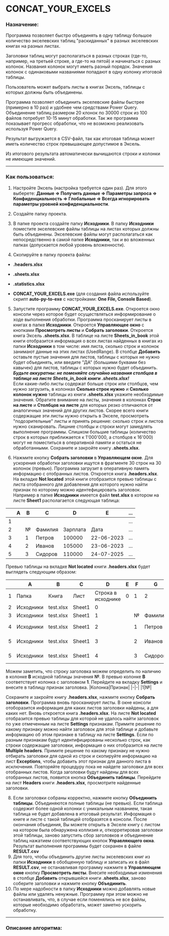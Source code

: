 
# CONCAT_YOUR_EXCELS

### Назначение:

Программа позволяет быстро объединять в одну таблицу большое количество экселевских таблиц "раскиданных" в разных экселевских книгах на разных листах.

Заголовки таблиц могут располагаться в разных строках (где-то, например, на третьей строке, а где-то на пятой) и начинаться с разных колонок. Названия колонок могут иметь разный порядок. Значения колонок с одинаковыми названиями попадают в одну колонку итоговой таблицы.

Пользователь может выбрать листы в книгах Эксель, таблицы с которых должны быть объединены.

Программа позволяет объединить экселевские файлы быстрее (примерно в 10 раз) и удобнее чем средствами Power Query. Объединение таблиц размером 20 клонок по 30000 строк из 100 файлов потребует 10-15 минут обработки. Так же программа показывает прогресс обработки, что не возможно реализовать используя Power Query.

Результат выгружается в CSV-файл, так как итоговая таблица может иметь количество строк превышающее допустимое в Эксель.

Из итогового результата автоматически вычищаются строки и колонки не имеющие значений.

  

---

### Как пользоваться:

1. Настройте Эксель (настройка требуется один раз). Для этого выберете: **Данные => Получить данные => Параметры запроса => Конфиденциальность => Глобальные => Всегда игнорировать параметры уровней конфиденциальности**.

2. Создайте папку проекта.

3. В папке проекта создайте папку **Исходники**. В папку **Исходники** поместите экселевские файлы таблицы на листах которых должны быть объединены. Экселевские файлы могут располагаться как непосредственно в самой папке **Исходники**, так и во вложенных папках (допускается любой уровень вложенности).

4. Скопируйте в папку проекта файлы:

-  **.headers.xlsx**

-  **.sheets.xlsx**

-  **.statistics.xlsx**

-  **CONCAT_YOUR_EXCELS.exe** (для создания файла используйте скрипт **auto-py-to-exe** с настройками: **One File, Console Based**).

5. Запустите программу **CONCAT_YOUR_EXCELS.exe**. Откроется окно консоли через которое будет осуществляться информирование о ходе выполнения обработки. Программа просканирует листы в книгах в папке **Исходники**. Откроется **Управляющее окно** с кнопками **Просмотреть листы** и **Собрать заголовки**. Откроется книга Эксель **.sheets.xlsx**. В таблице на листе **Sheets_in_book** этой книги отобразится информация о всех листах найденных в книгах из папки **Исходники** в том числе: имя листа, сколько строк и колонок занимают данные на этих листах (UsedRange). В столбце **Добавить** оставьте пустые значения для листов, таблицы с которых не нужно будет объединять, или введите "ДА" (большими буквами без кавычек) для листов, таблицы с которых нужно будет объединить. <br>_**Будьте аккуратны: не поменяйте случайно названия столбцов в таблице на листе Sheets_in_book книги .sheets.xlsx!**<br>_ Если какие-либо листы содержат больше строк или столбцов, чем нужно загрузить, в колонках **Сколько строк нужно** и **Сколько колонок нужно** таблицы из книги **.sheets.xlsx** укажите необходимые значения. Обратите внимание на листы, значения в колонках **Строк на листе** и **Столбцов на листе** для которых резко отличаются от аналогичных значений для других листов. Скорее всего книги содержащие эти листы нужно открыть в Экселе, просмотреть "подозрительные" листы и принять решение: сколько строк и листов нужно сканировать. Лишние столбцы и строки могут замедлять выполнение программы. Слишком большие таблицы (количество строк в которых приближается к 1'000'000, а столбцов к 16'000) могут не поместиться в оперативной памяти и остаться не обработанными. Сохраните и закройте книгу **.sheets.xlsx**.

6. Нажмите кнопку **Собрать заголовки** в **Управляющем окне**. Для ускорения обработки заголовки ищутся в фрагменте 30 строк на 30 колонок (превью). Программа загрузит в оперативную память информацию с отобранных листов. Откроется книга **.headers.xlsx**. На вкладке **Not located** этой книги отобразится превью таблицы с листа отобранного для добавления для которого нужно найти признак по которому можно идентефицировать заголовок. <br>
Например в папке **Исходники** имеется файл **test.xlsx** в котором на листе **Sheet1** располагается следующая таблица:

||A|B|C|D|E|...|
|-|-|-|-|-|-|-|
|1||||||...|
|2||№|Фамилия|Зарплата|Дата|...
|3||1|Петров|100000|22-06-2023|...
|4||2|Иванов|105000|23-06-2023|...
|5||3|Сидоров|110000|24-07-2025|...

Превью таблицы на вкладке **Not located** книги **.headers.xlsx** будет  выглядеть следующим образом:

||A|B|C|D|E|F|G|H|I|
|-|-|-|-|-|-|-|-|-|-|
|1|Папка|Книга|Лист|Строка в исходнике|0|1|2|3|4|
|2|Исходники|test.xlsx|Sheet1|0|||||
|3|Исходники|test.xlsx|Sheet1|1||№|Фамилия|Зарплата|Дата
|4|Исходники|test.xlsx|Sheet1|2||1|Петров|100000|2023-06-22
|5|Исходники|test.xlsx|Sheet1|3||2|Иванов|105000|2023-06-23
|5|Исходники|test.xlsx|Sheet1|4||3|Сидоров|110000|2025-07-24

Можем заметить, что строку заголовка можем определить по наличию в колонке **B** исходной таблицы значения **№**. В превью колонке **B** соответствует колонка с заголовком **1**. 
Перейдите на вкладку **Settings** и внесите в таблицу признак заголовка. 
|Колонка|Признак|
|-|-|
|1|№|

Сохраните и закройте книгу **.headers.xlsx**, нажмите кнопку **Собрать заголовки**. Программа вновь просканирует листы. В окне консоли отоборазится информация для каких листов заголовки найдены, а для каких нет. Вновь откроется книга **.headers.xlsx**. На листе **Not located** отобразится превью таблицы для которой не удалось найти заголовок по уже отмеченным на листе **Settings** признакам. Примите решение по какому признаку можно найти заголовок для этой таблице и добавьте информацию об этом признаке в таблицу на листе **Settings**. Если по разным признакам будут идентифицированы несколько строк, как строки содержащие заголовки, информация о них отобразится на листе **Multiple headers**. Примите решение по какому признаку не нужно отбирать заголовки для одной из строк и скопируйте информацию на лист **Exceptions**, чтобы добавить этот признак для данного листа в исключения. Повторяйте процедуру пока не найдете заголовки для всех отобранных листов. Когда заголовки будут найдены для всех отобранных листов, появится кнопка **Объединить таблицы**. Перейдите на лист **Headers** книги **.headers.xlsx**, просмотрите найденные заголовки.

8. Если заголовки собраны корректно, нажмите кнопку **Объединить таблицы**. Объединяются полные таблицы (не превью). Если таблица содержит более одной колонки с уникальным названием, такая таблица не будет добавлена в итоговый результат. Информация о книге и листе с такой таблицей отобразятся в консоли. После окончания объединия, Вы можете открыть в Экселе книгу с листом на котором была обнаружена коллизия и, откорретировав заголовки этой таблицы, заново запустить сбор заголовков и объединение таблиц нажатием соответствующих кнопок **Управляющего окна**.
Результат выполнения программы будет сохранен в файле **RESULT.csv**
9. Для того, чтобы объединить другие листы экселевских книг из папки **Исходники** в обобщенную таблицу и записать их в файл **RESULT.csv**, не останавливая программу нажмите в **Управляющем окне** кнопку **Просмотреть листы**. Внесите необходимые изменения в столбце **Добавить** открывшейся книги **.sheets.xlsx**, заново соберите заголовки и нажмите кнопку **Объединить**. 
10. По мере надобности в папку **Исходники** можно добавлять новые файлы или удалять ненужные. Программу при этом можно не останавливать, что, в случае если поменялись не все файлы, которые необходимо обработать, может заметно ускорить обработку.

---

### Описание алгоритма: